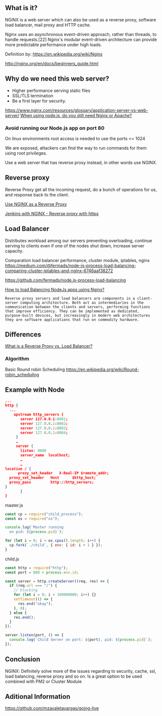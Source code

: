 
## What is it?

NGINX is a web server which can also be used as a reverse proxy, software load balancer, mail proxy and HTTP cache.

Nginx uses an asynchronous event-driven approach, rather than threads, to handle requests.[22] Nginx's modular event-driven architecture can provide more predictable performance under high loads.

Definition by: https://en.wikipedia.org/wiki/Nginx

http://nginx.org/en/docs/beginners_guide.html

## Why do we need this web server?

- Higher performance serving static files
- SSL/TLS termination
- Be a first layer for security.

https://www.nginx.com/resources/glossary/application-server-vs-web-server/
[When using node.js, do you still need Nginx or Apache?](https://www.quora.com/When-using-node-js-do-you-still-need-Nginx-or-Apache)

### Avoid running our Node.js app on port 80

On linux environments root access is needed to use the ports <= 1024

We are exposed, attackers can find the way to run commands for them using root privileges.

Use a web server that has reverse proxy instead, in other words use NGINX.

## Reverse proxy

Reverse Proxy get all the incoming request, do a bunch of operations for us, and response back to the client.

[Use NGINX as a Reverse Proxy](https://www.linode.com/docs/web-servers/nginx/use-nginx-reverse-proxy/)

[Jenkins with NGINX - Reverse proxy with https](https://medium.com/@sportans300/nginx-reverse-proxy-with-https-466daa4da4fc)

## Load Balancer

Distributes workload among our servers preventing overloading, continue serving to clients even if one of the nodes shut down, increase server capacity.

Comparation load balancer performance, cluster module, iptables, nginx
https://medium.com/@fermads/node-js-process-load-balancing-comparing-cluster-iptables-and-nginx-6746aaf38272

https://github.com/fermads/node.js-process-load-balancing

[How to load Balancing NodeJs apps using Nginx?](http://nginx.org/en/docs/beginners_guide.html)

```
Reverse proxy servers and load balancers are components in a client-server computing architecture. Both act as intermediaries in the communication between the clients and servers, performing functions that improve efficiency. They can be implemented as dedicated, purpose-built devices, but increasingly in modern web architectures they are software applications that run on commodity hardware.
```

## Differences

[What is a Reverse Proxy vs. Load Balancer?](https://www.nginx.com/resources/glossary/reverse-proxy-vs-load-balancer/)

### Algorithm

Basic Round robin Scheduling
https://en.wikipedia.org/wiki/Round-robin_scheduling

## Example with Node

```json
...
http {
  ...
    upstream http_servers {
       server 127.0.0.1:8081;
       server 127.0.0.1:8082;
       server 127.0.0.1:8083;
       server 127.0.0.1:8084;
     }
     …
     server {
       listen: 8080
       server_name  localhost;
       …
       …
location / {
   	  proxy_set_header   X-Real-IP $remote_addr;
  proxy_set_header   Host      $http_host;
  proxy_pass         http://http_servers;
}
       }
}
```

master.js

```javascript
const cp = require("child_process");
const os = require("os");

console.log(`Master running 
  on pid: ${process.pid}`);

for (let i = 0; i < os.cpus().length; i++) {
  cp.fork(`./child`, { env: { id: i + 1 } });
}
```

child.js

```javascript
const http = require("http");
const port = 808 + process.env.id;

const server = http.createServer((req, res) => {
  if (req.url === "/") {
    // blocking
    for (let i = 0; i < 100000000; i++) {}
    setTimeout(() => {
      res.end("okay");
    }, 0);
  } else {
    res.end();
  }
});

server.listen(port, () => {
  console.log(`Child Server on port: ${port}, pid: ${process.pid}`);
});
```

## Conclusion

NGINX: Definitely solve more of the issues regarding to security, cache, ssl, load balancing, reverse proxy and so on. Is a great option to be used combined with PM2 or Cluster Module

## Aditional Information

https://github.com/mzavaletavargas/going-live
